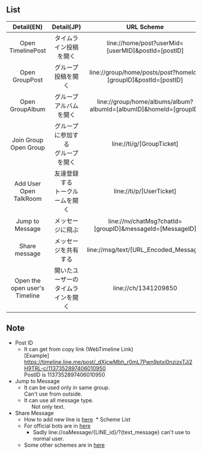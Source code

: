 ## List
|Detail(EN)|Detail(JP)| URL Scheme |
|:-----------:|:------------:|:------------:|
|Open TimelinePost|タイムライン投稿を開く|line://home/post?userMid=[userMID]&postId=[postID]|
|Open GroupPost|グループ投稿を開く|line://group/home/posts/post?homeId=[groupID]&postId=[postID]|
|Open GroupAlbum|グループアルバムを開く|line://group/home/albums/album?albumId=[albumID]&homeId=[groupID]|
|Join Group<br/>Open Group|グループに参加する<br/>グループを開く|line://ti/g/[GroupTicket]|
|Add User<br/>Open TalkRoom|友達登録する<br/>トークルームを開く|line://ti/p/[UserTicket]|
|Jump to Message|メッセージに飛ぶ|line://nv/chatMsg?chatId=[groupID]&messageId=[MessageID]|
|Share message|メッセージを共有する|line://msg/text/[URL_Encoded_Message]|
|Open the open user's Timeline|開いたユーザーの<br/>タイムラインを開く|line://ch/1341209850|

## Note
  * Post ID
    * It can get from copy link (WebTimeline Link)<br/>
      [Example]<br/>
      https://timeline.line.me/post/_dXjcwMbh_r0mL7Pwn9ptxi0nzizxTJi2H9TRL-c/1137352897406010950<br/>
      PostID is 1137352897406010950
  * Jump to Message
    * It can be used only in same group.<br/>
      Can't use from outside.
    * It can use all message type.<br/>
      Not only text.
  * Share Message
    * How to add new line is [here](https://rdlabo.jp/web_app-214.php) 
  * Scheme List
    * For official bots are in [here](https://developers.line.me/en/docs/messaging-api/using-line-url-scheme/)
      * Sadly line://oaMessage/{LINE_id}/?{text_message} can't use to normal user.
    * Some other schemes are in [here](https://uragadget.net/line/url_scheme_list)
